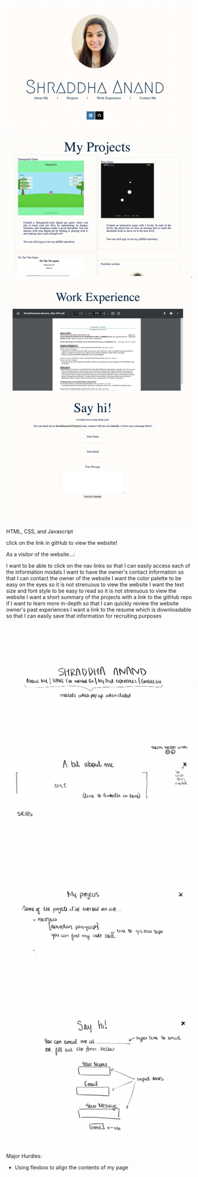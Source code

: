 <!-- screenshot of the app -->

![](/assets/app-imgs/home-page.png)
![](/assets/app-imgs/projects.png)
![](/assets/app-imgs/work-exp.png)
![](/assets/app-imgs/contact-me.png)

<!-- Technologies used -->

HTML, CSS, and Javascript

<!-- Installation instructions -->

click on the link in gitHub to view the website!

<!-- User Stories -->

As a visitor of the website...:

I want to be able to click on the nav links so that I can easily access each of the information modals
I want to have the owner's contact information so that I can contact the owner of the website
I want the color palette to be easy on the eyes so it is not strenuous to view the website
I want the text size and font style to be easy to read so it is not strenuous to view the website
I want a short summary of the projects with a link to the gitHub repo if I want to learn more in-depth so that I can quickly review the website owner's past experiences
I want a link to the resume which is downloadable so that I can easily save that information for recruiting purposes

<!-- Wireframes -->

![](/assets/wireframes/home-page-wf.png)
![](/assets/wireframes/abt-me-wf.png)
![](/assets/wireframes/projects-wf.png)
![](/assets/wireframes/contact-me-wf.png)

<!-- Unsolved problems/major hurdles -->

Major Hurdles:

- Using flexbox to align the contents of my page
